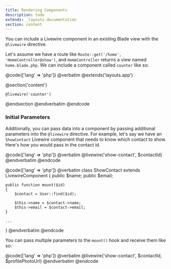 ```yaml
---
title: Rendering Components
description: todo
extends: _layouts.documentation
section: content
---
```


You can include a Livewire component in an existing Blade view with the `@livewire` directive.

Let's assume we have a route like `Route::get('/home', 'HomeController@show')`, and `HomeController` returns a view named `home.blade.php`. We can include a component called `counter` like so:

@code(['lang' => 'php'])
@verbatim
@extends('layouts.app')

@section('content')

    @livewire('counter')

@endsection
@endverbatim
@endcode

### Initial Parameters

Additionally, you can pass data into a component by passing additional parameters into the `@livewire` directive. For example, let's say we have an `ShowContact` Livewire component that needs to know which contact to show. Here's how you would pass in the contact id.

@code(['lang' => 'php'])
@verbatim
@livewire('show-contact', $contactId)
@endverbatim
@endcode

@code(['lang' => 'php'])
@verbatim
class ShowContact extends LivewireComponent
{
    public $name;
    public $email;

    public function mount($id)
    {
        $contact = User::find($id);

        $this->name = $contact->name;
        $this->email = $contact->email;
    }

    ...
}
@endverbatim
@endcode

You can pass multiple parameters to the `mount()` hook and receive them like so:

@code(['lang' => 'php'])
@verbatim
@livewire('show-contact', $contactId, $profilePhotoUrl)
@endverbatim
@endcode
